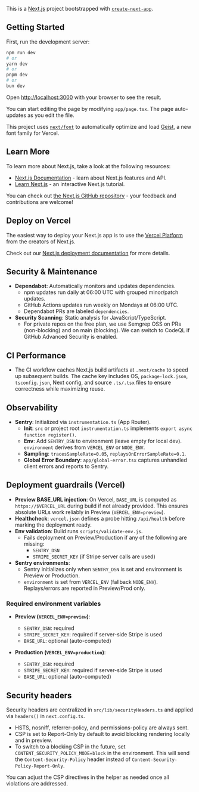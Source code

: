 This is a [Next.js](https://nextjs.org) project bootstrapped with [`create-next-app`](https://nextjs.org/docs/app/api-reference/cli/create-next-app).

## Getting Started

First, run the development server:

```bash
npm run dev
# or
yarn dev
# or
pnpm dev
# or
bun dev
```

Open [http://localhost:3000](http://localhost:3000) with your browser to see the result.

You can start editing the page by modifying `app/page.tsx`. The page auto-updates as you edit the file.

This project uses [`next/font`](https://nextjs.org/docs/app/building-your-application/optimizing/fonts) to automatically optimize and load [Geist](https://vercel.com/font), a new font family for Vercel.

## Learn More

To learn more about Next.js, take a look at the following resources:

- [Next.js Documentation](https://nextjs.org/docs) - learn about Next.js features and API.
- [Learn Next.js](https://nextjs.org/learn) - an interactive Next.js tutorial.

You can check out [the Next.js GitHub repository](https://github.com/vercel/next.js) - your feedback and contributions are welcome!

## Deploy on Vercel

The easiest way to deploy your Next.js app is to use the [Vercel Platform](https://vercel.com/new?utm_medium=default-template&filter=next.js&utm_source=create-next-app&utm_campaign=create-next-app-readme) from the creators of Next.js.

Check out our [Next.js deployment documentation](https://nextjs.org/docs/app/building-your-application/deploying) for more details.

## Security & Maintenance

- **Dependabot**: Automatically monitors and updates dependencies.
  - npm updates run daily at 06:00 UTC with grouped minor/patch updates.
  - GitHub Actions updates run weekly on Mondays at 06:00 UTC.
  - Dependabot PRs are labeled `dependencies`.
- **Security Scanning**: Static analysis for JavaScript/TypeScript.
  - For private repos on the free plan, we use Semgrep OSS on PRs (non-blocking) and on main (blocking). We can switch to CodeQL if GitHub Advanced Security is enabled.

## CI Performance

- The CI workflow caches Next.js build artifacts at `.next/cache` to speed up subsequent builds. The cache key includes OS, `package-lock.json`, `tsconfig.json`, Next config, and source `.ts/.tsx` files to ensure correctness while maximizing reuse.

## Observability

- **Sentry**: Initialized via `instrumentation.ts` (App Router).
  - **Init**: `src` or project root `instrumentation.ts` implements `export async function register()`.
  - **Env**: Add `SENTRY_DSN` to environment (leave empty for local dev). `environment` derives from `VERCEL_ENV` or `NODE_ENV`.
  - **Sampling**: `tracesSampleRate=0.05`, `replaysOnErrorSampleRate=0.1`.
  - **Global Error Boundary**: `app/global-error.tsx` captures unhandled client errors and reports to Sentry.

## Deployment guardrails (Vercel)

- **Preview BASE_URL injection**: On Vercel, `BASE_URL` is computed as `https://$VERCEL_URL` during build if not already provided. This ensures absolute URLs work reliably in Preview (`VERCEL_ENV=preview`).
- **Healthcheck**: `vercel.json` defines a probe hitting `/api/health` before marking the deployment ready.
- **Env validation**: Build runs `scripts/validate-env.js`.
  - Fails deployment on Preview/Production if any of the following are missing:
    - `SENTRY_DSN`
    - `STRIPE_SECRET_KEY` (if Stripe server calls are used)
- **Sentry environments**:
  - Sentry initializes only when `SENTRY_DSN` is set and environment is Preview or Production.
  - `environment` is set from `VERCEL_ENV` (fallback `NODE_ENV`). Replays/errors are reported in Preview/Prod only.

### Required environment variables

- **Preview (`VERCEL_ENV=preview`)**:
  - `SENTRY_DSN`: required
  - `STRIPE_SECRET_KEY`: required if server-side Stripe is used
  - `BASE_URL`: optional (auto-computed)

- **Production (`VERCEL_ENV=production`)**:
  - `SENTRY_DSN`: required
  - `STRIPE_SECRET_KEY`: required if server-side Stripe is used
  - `BASE_URL`: optional (auto-computed)

## Security headers

Security headers are centralized in `src/lib/securityHeaders.ts` and applied via `headers()` in `next.config.ts`.

- HSTS, nosniff, referrer-policy, and permissions-policy are always sent.
- CSP is set to Report-Only by default to avoid blocking rendering locally and in preview.
- To switch to a blocking CSP in the future, set `CONTENT_SECURITY_POLICY_MODE=block` in the environment. This will send the `Content-Security-Policy` header instead of `Content-Security-Policy-Report-Only`.

You can adjust the CSP directives in the helper as needed once all violations are addressed.

